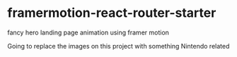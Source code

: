 # framermotion-react-router-starter
 fancy hero landing page animation using framer motion

Going to replace the images on this project with something Nintendo related
